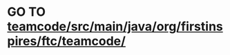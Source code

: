 # GO TO [teamcode/src/main/java/org/firstinspires/ftc/teamcode/](https://github.com/Trivium-Prep-Robotics/Training/blob/master/TeamCode/src/main/java/org/firstinspires/ftc/teamcode/README.md)

